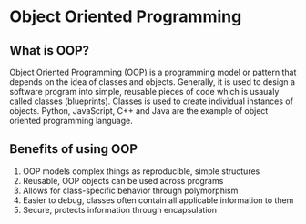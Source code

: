 # Object Oriented Programming

## What is OOP?

Object Oriented Programming (OOP) is a programming model or pattern that depends on the idea of
classes and objects. Generally, it is used to design a software program into simple, reusable pieces of code which is usaualy called classes (blueprints). Classes is used to create individual instances of objects. Python, JavaScript, C++ and Java are the example of object oriented programming language.

## Benefits of using OOP

1. OOP models complex things as reproducible, simple structures
2. Reusable, OOP objects can be used across programs
3. Allows for class-specific behavior through polymorphism
4. Easier to debug, classes often contain all applicable information to them
5. Secure, protects information through encapsulation
